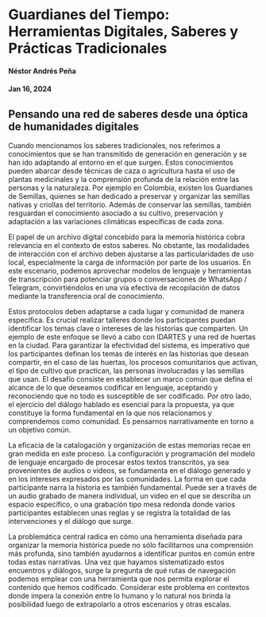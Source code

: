 # Guardianes del Tiempo: Herramientas Digitales, Saberes y Prácticas Tradicionales

#### Néstor Andrés Peña
#### Jan 16, 2024

## Pensando una red de saberes desde una óptica de humanidades digitales

Cuando mencionamos los saberes tradicionales, nos referimos a conocimientos que se han transmitido de generación en generación y se han ido adaptando al entorno en el que surgen. Estos conocimientos pueden abarcar desde técnicas de caza o agricultura hasta el uso de plantas medicinales y la comprensión profunda de la relación entre las personas y la naturaleza. Por ejemplo en Colombia, existen los Guardianes de Semillas, quienes se han dedicado a preservar y organizar las semillas nativas y criollas del territorio. Además de conservar las semillas, también resguardan el conocimiento asociado a su cultivo, preservación y adaptación a las variaciones climáticas específicas de cada zona.

El papel de un archivo digital concebido para la memoria histórica cobra relevancia en el contexto de estos saberes. No obstante, las modalidades de interacción con el archivo deben ajustarse a las particularidades de uso local, especialmente la carga de información por parte de los usuarios. En este escenario, podemos aprovechar modelos de lenguaje y herramientas de transcripción para potenciar grupos o conversaciones de WhatsApp / Telegram, convirtiéndolos en una vía efectiva de recopilación de datos mediante la transferencia oral de conocimiento.

Estos protocolos deben adaptarse a cada lugar y comunidad de manera específica. Es crucial realizar talleres donde los participantes puedan identificar los temas clave o intereses de las historias que comparten. Un ejemplo de este enfoque se llevó a cabo con IDARTES y una red de huertas en la ciudad. Para garantizar la efectividad del sistema, es imperativo que los participantes definan los temas de interés en las historias que desean compartir, en el caso de las huertas, los procesos comunitarios que activan, el tipo de cultivo que practican, las personas involucradas y las semillas que usan. El desafío consiste en establecer un marco común que defina el alcance de lo que deseamos codificar en lenguaje, aceptando y reconociendo que no todo es susceptible de ser codificado. Por otro lado, el ejercicio del diálogo hablado es esencial para la propuesta, ya que constituye la forma fundamental en la que nos relacionamos y comprendemos como comunidad. Es pensarnos narrativamente en torno a un objetivo común.

La eficacia de la catalogación y organización de estas memorias recae en gran medida en este proceso. La configuración y programación del modelo de lenguaje encargado de procesar estos textos transcritos, ya sea provenientes de audios o videos, se fundamenta en el diálogo generado y en los intereses expresados por las comunidades. La forma en que cada participante narra la historia es también fundamental. Puede ser a través de un audio grabado de manera individual, un video en el que se describa un espacio específico, o una grabación tipo mesa redonda donde varios participantes establecen unas reglas y se registra la totalidad de las intervenciones y el diálogo que surge.

La problemática central radica en cómo una herramienta diseñada para organizar la memoria histórica puede no sólo facilitarnos una comprensión más profunda, sino también ayudarnos a identificar puntos en común entre todas estas narrativas. Una vez que hayamos sistematizado estos encuentros y diálogos, surge la pregunta de qué rutas de navegación podemos emplear con una herramienta que nos permita explorar el contenido que hemos codificado. Considerar este problema en contextos donde impera la conexión entre lo humano y lo natural nos brinda la posibilidad luego de extrapolarlo a otros escenarios y otras escalas.